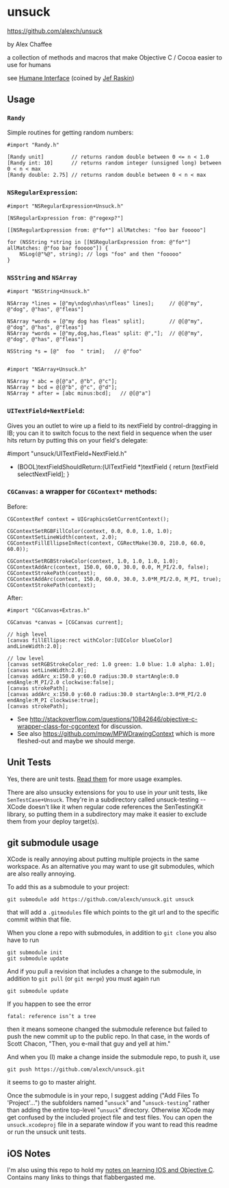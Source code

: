 # unsuck

<https://github.com/alexch/unsuck>

by Alex Chaffee

a collection of methods and macros that make Objective C / Cocoa easier to use for humans

see [Humane Interface](http://martinfowler.com/bliki/HumaneInterface.html) (coined by [Jef Raskin](http://en.wikipedia.org/wiki/The_Humane_Interface))

## Usage

### `Randy`

Simple routines for getting random numbers:

    #import "Randy.h"

    [Randy unit]         // returns random double between 0 <= n < 1.0
    [Randy int: 10]      // returns random integer (unsigned long) between 0 < n < max
    [Randy double: 2.75] // returns random double between 0 < n < max

### `NSRegularExpression`:

    #import "NSRegularExpression+Unsuck.h"

    [NSRegularExpression from: @"regexp?"]

    [[NSRegularExpression from: @"fo*"] allMatches: "foo bar fooooo"]

    for (NSString *string in [[NSRegularExpression from: @"fo*"] allMatches: @"foo bar fooooo"]) {
        NSLog(@"%@", string); // logs "foo" and then "fooooo"
    }

### `NSString` and `NSArray`

    #import "NSString+Unsuck.h"

    NSArray *lines = [@"my\ndog\nhas\nfleas" lines];     // @[@"my", @"dog", @"has", @"fleas"]

    NSArray *words = [@"my dog has fleas" split];        // @[@"my", @"dog", @"has", @"fleas"]
    NSArray *words = [@"my,dog,has,fleas" split: @","];  // @[@"my", @"dog", @"has", @"fleas"]

    NSString *s = [@"  foo  " trim];   // @"foo"


    #import "NSArray+Unsuck.h"

    NSArray * abc = @[@"a", @"b", @"c"];
    NSArray * bcd = @[@"b", @"c", @"d"];
    NSArray * after = [abc minus:bcd];   // @[@"a"]


### `UITextField+NextField`:

Gives you an outlet to wire up a field to its nextField by control-dragging in IB; you can it to switch focus to the next field in sequence when the user hits return by putting this on your field's delegate:

   #import "unsuck/UITextField+NextField.h"

   - (BOOL)textFieldShouldReturn:(UITextField *)textField
   {
     return [textField selectNextField];
   }

### `CGCanvas`: a wrapper for `CGContext*` methods:

Before:

    CGContextRef context = UIGraphicsGetCurrentContext();

	CGContextSetRGBFillColor(context, 0.0, 0.0, 1.0, 1.0);
	CGContextSetLineWidth(context, 2.0);
	CGContextFillEllipseInRect(context, CGRectMake(30.0, 210.0, 60.0, 60.0));

	CGContextSetRGBStrokeColor(context, 1.0, 1.0, 1.0, 1.0);
	CGContextAddArc(context, 150.0, 60.0, 30.0, 0.0, M_PI/2.0, false);
	CGContextStrokePath(context);
	CGContextAddArc(context, 150.0, 60.0, 30.0, 3.0*M_PI/2.0, M_PI, true);
	CGContextStrokePath(context);

After:

    #import "CGCanvas+Extras.h"

    CGCanvas *canvas = [CGCanvas current];

    // high level
    [canvas fillEllipse:rect withColor:[UIColor blueColor] andLineWidth:2.0];

    // low level
	[canvas setRGBStrokeColor_red: 1.0 green: 1.0 blue: 1.0 alpha: 1.0];
    [canvas setLineWidth:2.0];
    [canvas addArc_x:150.0 y:60.0 radius:30.0 startAngle:0.0 endAngle:M_PI/2.0 clockwise:false];
    [canvas strokePath];
    [canvas addArc_x:150.0 y:60.0 radius:30.0 startAngle:3.0*M_PI/2.0 endAngle:M_PI clockwise:true];
    [canvas strokePath];

* See <http://stackoverflow.com/questions/10842646/objective-c-wrapper-class-for-cgcontext> for discussion.
* See also <https://github.com/mpw/MPWDrawingContext> which is more fleshed-out and maybe we should merge.

## Unit Tests

Yes, there are unit tests. [Read them](unsuckTests/) for more usage examples.

There are also unsucky extensions for you to use in *your* unit tests, like `SenTestCase+Unsuck`. They're in a subdirectory called unsuck-testing -- XCode doesn't like it when regular code references the SenTestingKit library, so putting them in a subdirectory may make it easier to exclude them from your deploy target(s).

## git submodule usage

XCode is really annoying about putting multiple projects in the same workspace. As an alternative you may want to use git submodules, which are also really annoying.

To add this as a submodule to your project:

    git submodule add https://github.com/alexch/unsuck.git unsuck

that will add a `.gitmodules` file which points to the git url and to the specific commit within that file.

When you clone a repo with submodules, in addition to `git clone` you also have to run

    git submodule init
    git submodule update

And if you pull a revision that includes a change to the submodule, in addition to `git pull` (or `git merge`) you must again run

    git submodule update

If you happen to see the error

    fatal: reference isn’t a tree

then it means someone changed the submodule reference but failed to push the new commit up to the public repo. In that case, in the words of Scott Chacon, "Then, you e-mail that guy and yell at him."

And when you (I) make a change inside the submodule repo, to push it, use

    git push https://github.com/alexch/unsuck.git

it seems to go to master alright.

Once the submodule is in your repo, I suggest adding ("Add Files To 'Project'...") the subfolders named "`unsuck`" and "`unsuck-testing`" rather than adding the entire top-level "`unsuck`" directory. Otherwise XCode may get confused by the included project file and test files. You can open the `unsuck.xcodeproj` file in a separate window if you want to read this readme or run the unsuck unit tests.

## iOS Notes

I'm also using this repo to hold my [notes on learning IOS and Objective C](ios-notes.md). Contains many links to things that flabbergasted me.
